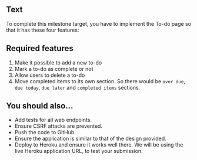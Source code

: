 ## Text

To complete this milestone target, you have to implement the To-do page so that it has these four features:

## Required features

1. Make it possible to add a new to-do
2. Mark a to-do as complete or not
3. Allow users to delete a to-do
4. Move completed items to its own section. So there would be `over due`, `due today`, `due later` and `completed items` sections.

## You should also...

* Add tests for all web endpoints.
* Ensure CSRF attacks are prevented.
* Push the code to GitHub.
* Ensure the application is similar to that of the design provided.
* Deploy to Heroku and ensure it works well there. We will be using the live Heroku application URL, to test your submission.
